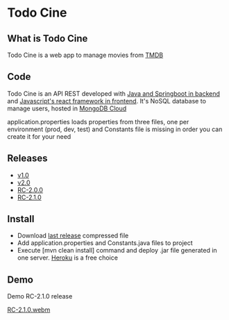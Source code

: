 # Todo Cine

## What is Todo Cine

Todo Cine is a web app to manage movies from [TMDB](https://www.themoviedb.org/) 

## Code

Todo Cine is an API REST developed with [Java and Springboot in backend](https://github.com/abeltran10/todocine_backend) and [Javascript's react framework in frontend](https://github.com/abeltran10/todo_cine_frontend). It's NoSQL database to manage users, hosted in [MongoDB Cloud](https://cloud.mongodb.com/)


application.properties loads properties from three files, one per environment (prod, dev, test) and Constants file is missing in order you can create it for your need

## Releases

- [v1.0](https://github.com/abeltran10/todocine_backend/releases/tag/v1.0)
- [v2.0](https://github.com/abeltran10/todocine_backend/releases/tag/v2.0)
- [RC-2.0.0](https://github.com/abeltran10/todocine_backend/releases/tag/RC-2.0.0)
- [RC-2.1.0](https://github.com/abeltran10/todocine_backend/releases/tag/RC-2.1.0)


## Install

- Download [last release](https://github.com/abeltran10/todocine_backend/releases/tag/RC-2.1.0) compressed file 
- Add application.properties and Constants.java files to project
- Execute [mvn clean install] command and deploy .jar file generated in one server. [Heroku](https://heroku.com) is a free choice

## Demo

Demo RC-2.1.0 release

[RC-2.1.0.webm](https://github.com/abeltran10/todocine_backend/assets/44783052/904ab3a4-af5b-477c-a540-62c483c855b1)









